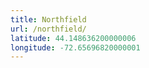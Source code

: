 ```yaml
---
title: Northfield
url: /northfield/
latitude: 44.148636200000006
longitude: -72.65696820000001
---
```

